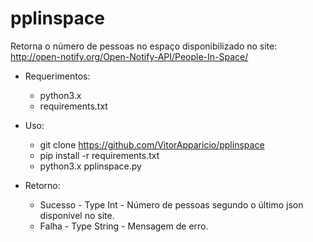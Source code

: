 # pplinspace

Retorna o número de pessoas no espaço disponibilizado no site:
http://open-notify.org/Open-Notify-API/People-In-Space/

- Requerimentos:
  - python3.x
  - requirements.txt

- Uso:
  - git clone https://github.com/VitorApparicio/pplinspace
  - pip install -r requirements.txt
  - python3.x pplinspace.py

- Retorno:
  - Sucesso - Type Int - Número de pessoas segundo o último json disponível no site.
  - Falha - Type String - Mensagem de erro.

